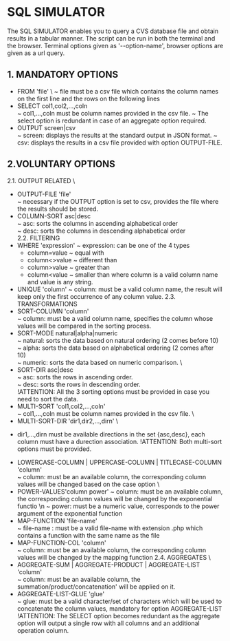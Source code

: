 # SQL SIMULATOR
The SQL SIMULATOR enables you to query a CVS database file and obtain results in a tabular manner. 
The script can be run in both the terminal and the browser. Terminal options given as '--option-name', browser options are given as a url query.

## 1. MANDATORY OPTIONS
* FROM 'file' \ 
~ file must be a csv file which contains the column names on the first line and the rows on the following lines
* SELECT col1,col2,...,coln \
~ col1,...,coln must be column names provided in the csv file.
~ The select option is redundant in case of an aggregate option required.
* OUTPUT screen|csv\
~ screen: displays the results at the standard output in JSON format.
~ csv: displays the results in a csv file provided with option OUTPUT-FILE.
## 2.VOLUNTARY OPTIONS
2.1. OUTPUT RELATED \
* OUTPUT-FILE 'file' \
~ necessary if the OUTPUT option is set to csv, provides the file where the results should be stored.
* COLUMN-SORT asc|desc \
~ asc: sorts the columns in ascending alphabetical order \
~ desc: sorts the columns in descending alphabetical order \
2.2. FILTERING
* WHERE 'expression'
~ expression: can be one of the 4 types
    - column=value ~ equal with
    - column<>value ~ different than
    - column>value ~ greater than
    - column<value ~ smaller than
 where column is a valid column name and value is any string.
 * UNIQUE 'column'
 ~ column: must be a valid column name, the result will keep only the first occurrence of any column value.
2.3. TRANSFORMATIONS
* SORT-COLUMN 'column' \
~ column: must be a valid column name, specifies the column whose values will be compared in the sorting process.
* SORT-MODE natural|alpha|numeric \
~ natural: sorts the data based on natural ordering (2 comes before 10) \
~ alpha: sorts the data based on alphabetical ordering (2 comes after 10) \
~ numeric: sorts the data based on numeric comparison. \
* SORT-DIR asc|desc \
~ asc: sorts the rows in ascending order. \
~ desc: sorts the rows in descending order. \
!ATTENTION: All the 3 sorting options must be provided in case you need to sort the data.
* MULTI-SORT 'col1,col2,...,coln' \
~ col1,...,coln must be column names provided in the csv file. \
* MULTI-SORT-DIR 'dir1,dir2,...,dirn' \
- dir1,...,dirn must be available directions in the set {asc,desc}, each column must have a durection association.
!ATTENTION: Both multi-sort options must be provided.
* LOWERCASE-COLUMN | UPPERCASE-COLUMN | TITLECASE-COLUMN 'column' \
~ column: must be an available column, the corresponding column values will be changed based on the case option \
* POWER-VALUES'column power'
~ column: must be an available column, the corresponding column values will be changed by the exponential functio \n
~ power: must be a numeric value, corresponds to the power argument of the exponential function
* MAP-FUNCTION 'file-name'\
~ file-name : must be a valid file-name with extension .php which contains a function with the same name as the file
* MAP-FUNCTION-COL 'column'\
~ column: must be an available column, the corresponding column values will be changed by the mapping function
2.4. AGGREGATES \
* AGGREGATE-SUM | AGGREGATE-PRODUCT | AGGREGATE-LIST 'column' \
~ column: must be an available column, the summation/product/concatenation' will be applied on it.
* AGGREGATE-LIST-GLUE 'glue' \
~ glue: must be a valid character/set of characters which will be used to concatenate the column values, mandatory 
for option AGGREGATE-LIST
!ATTENTION: The SELECT option becomes redundant as the aggregate option will output a single row with all columns and
an additional operation column.
